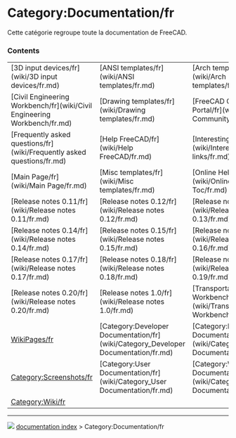 # Category:Documentation/fr
Cette catégorie regroupe toute la documentation de FreeCAD.

### Contents

|     |     |     |
| --- | --- | --- |
| [3D input devices/fr](wiki/3D input devices/fr.md) | [ANSI templates/fr](wiki/ANSI templates/fr.md) | [Arch templates/fr](wiki/Arch templates/fr.md) |
| [Civil Engineering Workbench/fr](wiki/Civil Engineering Workbench/fr.md) | [Drawing templates/fr](wiki/Drawing templates/fr.md) | [FreeCAD Community Portal/fr](wiki/FreeCAD Community Portal/fr.md) |
| [Frequently asked questions/fr](wiki/Frequently asked questions/fr.md) | [Help FreeCAD/fr](wiki/Help FreeCAD/fr.md) | [Interesting links/fr](wiki/Interesting links/fr.md) |
| [Main Page/fr](wiki/Main Page/fr.md) | [Misc templates/fr](wiki/Misc templates/fr.md) | [Online Help Toc/fr](wiki/Online Help Toc/fr.md) |
| [Release notes 0.11/fr](wiki/Release notes 0.11/fr.md) | [Release notes 0.12/fr](wiki/Release notes 0.12/fr.md) | [Release notes 0.13/fr](wiki/Release notes 0.13/fr.md) |
| [Release notes 0.14/fr](wiki/Release notes 0.14/fr.md) | [Release notes 0.15/fr](wiki/Release notes 0.15/fr.md) | [Release notes 0.16/fr](wiki/Release notes 0.16/fr.md) |
| [Release notes 0.17/fr](wiki/Release notes 0.17/fr.md) | [Release notes 0.18/fr](wiki/Release notes 0.18/fr.md) | [Release notes 0.19/fr](wiki/Release notes 0.19/fr.md) |
| [Release notes 0.20/fr](wiki/Release notes 0.20/fr.md) | [Release notes 1.0/fr](wiki/Release notes 1.0/fr.md) | [Transportation Workbench/fr](wiki/Transportation Workbench/fr.md) |
| [WikiPages/fr](wiki/WikiPages/fr.md) | [Category:Developer Documentation/fr](wiki/Category_Developer Documentation/fr.md) | [Category:Poweruser Documentation/fr](wiki/Category_Poweruser Documentation/fr.md) |
| [Category:Screenshots/fr](wiki/Category_Screenshots/fr.md) | [Category:User Documentation/fr](wiki/Category_User Documentation/fr.md) | [Category:Wiki Documentation/fr](wiki/Category_Wiki Documentation/fr.md) |
| [Category:Wiki/fr](wiki/Category_Wiki/fr.md) |



---
![](images/Right_arrow.png) [documentation index](../README.md) > Category:Documentation/fr
